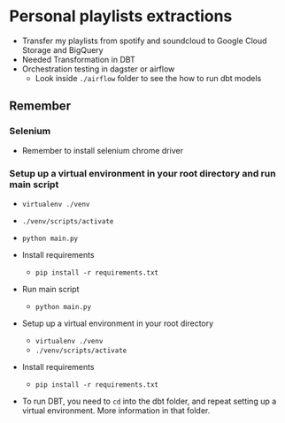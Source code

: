 # Personal playlists extractions

- Transfer my playlists from spotify and soundcloud to Google Cloud Storage and BigQuery
- Needed Transformation in DBT
- Orchestration testing in dagster or airflow
  - Look inside `./airflow` folder to see the how to run dbt models

## Remember

### Selenium

- Remember to install selenium chrome driver

### Setup up a virtual environment in your root directory and run main script

  - `virtualenv ./venv`
  - `./venv/scripts/activate`
  - `python main.py`

- Install requirements

  - `pip install -r requirements.txt`

- Run main script
  - `python main.py`

- Setup up a virtual environment in your root directory

  - `virtualenv ./venv`
  - `./venv/scripts/activate`

- Install requirements

  - `pip install -r requirements.txt`

- To run DBT, you need to `cd` into the dbt folder, and repeat setting up a virtual environment.  More information in that folder.
  
